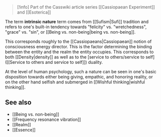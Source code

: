 
> [!info] Part of the Casswiki article series [[Cassiopaean Experiment]] and [[Esoterica]]

The term **intrinsic nature** term comes from [[Sufism|Sufi]] tradition and refers to one's built-in tendency towards "felicity" vs. "wretchedness", "grace" vs. "sin", or [[Being vs. non-being|being vs. non-being]].

This corresponds roughly to the [[Cassiopaeans|Cassiopaean]] notion of consciousness energy director. This is the factor determining the binding between the entity and the realm the entity occupies. This corresponds to both [[Density|density]] as well as to the [service to others/service to self]([[Service to others and service to self]]) duality.

At the level of human psychology, such a nature can be seen in one's basic disposition towards either being giving, empathic, and honoring reality, or on the other hand selfish and submerged in [[Wishful thinking|wishful thinking]].

See also
--------

*   [[Being vs. non-being]]
*   [[Frequency resonance vibration]]
*   [[Realm]]
*   [[Essence]]